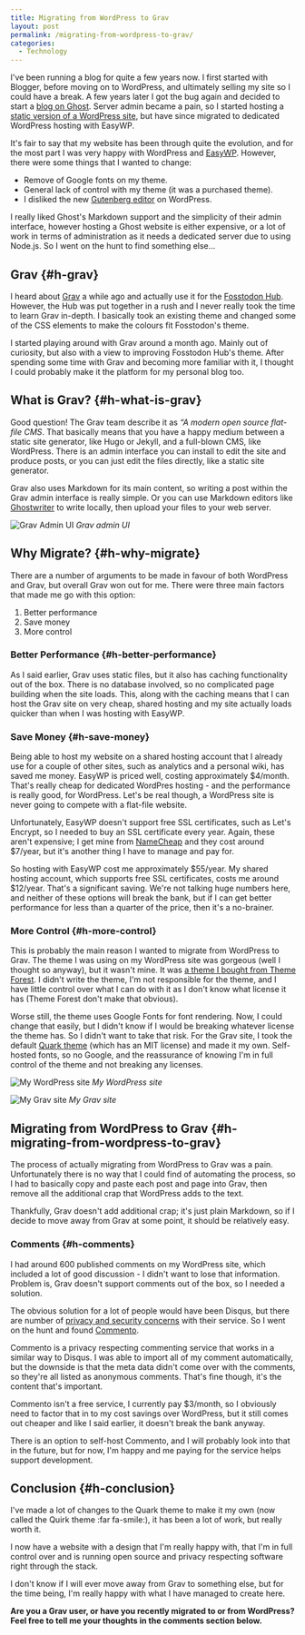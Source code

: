 ```yaml
---
title: Migrating from WordPress to Grav
layout: post
permalink: /migrating-from-wordpress-to-grav/
categories:
  - Technology
---
```

I've been running a blog for quite a few years now. I first started with Blogger, before moving on to WordPress, and ultimately selling my site so I could have a break. A few years later I got the bug again and decided to start a [blog on Ghost](/medium-vs-ghost-personal-blog). Server admin became a pain, so I started hosting a [static version of a WordPress site](/moving-to-a-static-website), but have since migrated to dedicated WordPress hosting with EasyWP.

It's fair to say that my website has been through quite the evolution, and for the most part I was very happy with WordPress and [EasyWP](https://easywp.com). However, there were some things that I wanted to change:

  * Remove of Google fonts on my theme.
  * General lack of control with my theme (it was a purchased theme).
  * I disliked the new [Gutenberg editor](https://wordpress.org/gutenberg) on WordPress.

I really liked Ghost's Markdown support and the simplicity of their admin interface, however hosting a Ghost website is either expensive, or a lot of work in terms of administration as it needs a dedicated server due to using Node.js. So I went on the hunt to find something else…

## Grav {#h-grav}

I heard about [Grav](https://getgrav.org) a while ago and actually use it for the [Fosstodon Hub](https://hub.fosstodon.org). However, the Hub was put together in a rush and I never really took the time to learn Grav in-depth. I basically took an existing theme and changed some of the CSS elements to make the colours fit Fosstodon's theme.

I started playing around with Grav around a month ago. Mainly out of curiosity, but also with a view to improving Fosstodon Hub's theme. After spending some time with Grav and becoming more familiar with it, I thought I could probably make it the platform for my personal blog too.

## What is Grav? {#h-what-is-grav}

Good question! The Grav team describe it as _&#8220;A modern open source flat-file CMS_. That basically means that you have a happy medium between a static site generator, like Hugo or Jekyll, and a full-blown CMS, like WordPress. There is an admin interface you can install to edit the site and produce posts, or you can just edit the files directly, like a static site generator.

Grav also uses Markdown for its main content, so writing a post within the Grav admin interface is really simple. Or you can use Markdown editors like [Ghostwriter](https://wereturtle.github.io/ghostwriter) to write locally, then upload your files to your web server.

![Grav Admin UI](/assets/images/Grav-Admin-UI.png)
*Grav admin UI*

## Why Migrate? {#h-why-migrate}

There are a number of arguments to be made in favour of both WordPress and Grav, but overall Grav won out for me. There were three main factors that made me go with this option:

  1. Better performance
  2. Save money
  3. More control

### Better Performance {#h-better-performance}

As I said earlier, Grav uses static files, but it also has caching functionality out of the box. There is no database involved, so no complicated page building when the site loads. This, along with the caching means that I can host the Grav site on very cheap, shared hosting and my site actually loads quicker than when I was hosting with EasyWP.

### Save Money {#h-save-money}

Being able to host my website on a shared hosting account that I already use for a couple of other sites, such as analytics and a personal wiki, has saved me money. EasyWP is priced well, costing approximately $4/month. That's really cheap for dedicated WordPres hosting - and the performance is really good, for WordPress. Let's be real though, a WordPress site is never going to compete with a flat-file website.

Unfortunately, EasyWP doesn't support free SSL certificates, such as Let's Encrypt, so I needed to buy an SSL certificate every year. Again, these aren't expensive; I get mine from [NameCheap](https://www.namecheap.com/security/ssl-certificates) and they cost around $7/year, but it's another thing I have to manage and pay for.

So hosting with EasyWP cost me approximately $55/year. My shared hosting account, which supports free SSL certificates, costs me around $12/year. That's a significant saving. We're not talking huge numbers here, and neither of these options will break the bank, but if I can get better performance for less than a quarter of the price, then it's a no-brainer.

### More Control {#h-more-control}

This is probably the main reason I wanted to migrate from WordPress to Grav. The theme I was using on my WordPress site was gorgeous (well I thought so anyway), but it wasn't mine. It was [a theme I bought from Theme Forest](https://themeforest.net/item/alia-minimal-personal-blog/21817200). I didn't write the theme, I'm not responsible for the theme, and I have little control over what I can do with it as I don't know what license it has (Theme Forest don't make that obvious).

Worse still, the theme uses Google Fonts for font rendering. Now, I could change that easily, but I didn't know if I would be breaking whatever license the theme has. So I didn't want to take that risk. For the Grav site, I took the default [Quark theme](https://github.com/getgrav/grav-theme-quark) (which has an MIT license) and made it my own. Self-hosted fonts, so no Google, and the reassurance of knowing I'm in full control of the theme and not breaking any licenses.

![My WordPress site](/assets/images/kq-wordpress.png)
*My WordPress site*

![My Grav site](/assets/images/kq-grav.png)
*My Grav site*

## Migrating from WordPress to Grav {#h-migrating-from-wordpress-to-grav}

The process of actually migrating from WordPress to Grav was a pain. Unfortunately there is no way that I could find of automating the process, so I had to basically copy and paste each post and page into Grav, then remove all the additional crap that WordPress adds to the text.

Thankfully, Grav doesn't add additional crap; it's just plain Markdown, so if I decide to move away from Grav at some point, it should be relatively easy.

### Comments {#h-comments}

I had around 600 published comments on my WordPress site, which included a lot of good discussion - I didn't want to lose that information. Problem is, Grav doesn't support comments out of the box, so I needed a solution.

The obvious solution for a lot of people would have been Disqus, but there are number of [privacy and security concerns](https://en.wikipedia.org/wiki/Disqus#Criticism,_privacy,_and_security_concerns) with their service. So I went on the hunt and found [Commento](https://commento.io).

Commento is a privacy respecting commenting service that works in a similar way to Disqus. I was able to import all of my comment automatically, but the downside is that the meta data didn't come over with the comments, so they're all listed as anonymous comments. That's fine though, it's the content that's important.

Commento isn't a free service, I currently pay $3/month, so I obviously need to factor that in to my cost savings over WordPress, but it still comes out cheaper and like I said earlier, it doesn't break the bank anyway.

There is an option to self-host Commento, and I will probably look into that in the future, but for now, I'm happy and me paying for the service helps support development.

## Conclusion {#h-conclusion}

I've made a lot of changes to the Quark theme to make it my own (now called the Quirk theme :far fa-smile:), it has been a lot of work, but really worth it.

I now have a website with a design that I'm really happy with, that I'm in full control over and is running open source and privacy respecting software right through the stack.

I don't know if I will ever move away from Grav to something else, but for the time being, I'm really happy with what I have managed to create here.

**Are you a Grav user, or have you recently migrated to or from WordPress? Feel free to tell me your thoughts in the comments section below.**
